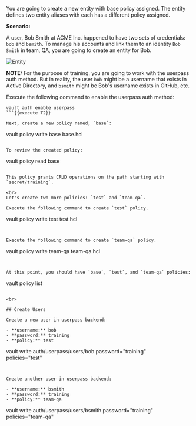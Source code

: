 You are going to create a new entity with base policy assigned.  The entity defines two entity aliases with each has a different policy assigned.

**Scenario:**  

A user, Bob Smith at ACME Inc. happened to have two sets of credentials: `bob` and `bsmith`.  To manage his accounts and link them to an identity `Bob Smith` in team, QA, you are going to create an entity for Bob.

<img src="https://s3-us-west-1.amazonaws.com/education-yh/7-entity.png" alt="Entity"/>

**NOTE:** For the purpose of training, you are going to work with the userpass auth method.  But in reality, the user `bob` might be a username that exists in Active Directory, and `bsmith` might be Bob's username exists in GitHub, etc.


Execute the following command to enable the userpass auth method:

```
vault auth enable userpass
```{{execute T2}}

Next, create a new policy named, `base`:

```
vault policy write base base.hcl
```{{execute T2}}

To review the created policy:

```
vault policy read base
```{{execute T2}}

This policy grants CRUD operations on the path starting with `secret/training`.

<br>
Let's create two more policies: `test` and `team-qa`.

Execute the following command to create `test` policy.

```
vault policy write test test.hcl
```{{execute T2}}


Execute the following command to create `team-qa` policy.

```
vault policy write team-qa team-qa.hcl
```{{execute T2}}


At this point, you should have `base`, `test`, and `team-qa` policies:

```
vault policy list
```{{execute T2}}

<br>

## Create Users

Create a new user in userpass backend:

- **username:** bob
- **password:** training
- **policy:** test

```
vault write auth/userpass/users/bob password="training" \
    policies="test"
```{{execute T2}}


Create another user in userpass backend:

- **username:** bsmith
- **password:** training
- **policy:** team-qa

```
vault write auth/userpass/users/bsmith password="training" \
      policies="team-qa"
```{{execute T2}}
